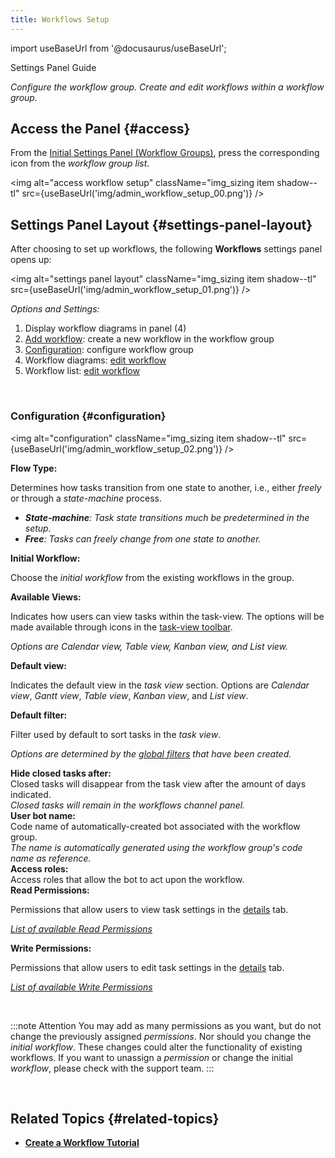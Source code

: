 ```yaml
---
title: Workflows Setup
---
```


import useBaseUrl from '@docusaurus/useBaseUrl'; 

<span className="hero__subtitle">Settings Panel Guide</span>

_Configure the workflow group. Create and edit workflows within a workflow group._

## Access the Panel {#access}

From the [Initial Settings Panel (Workflow Groups)](/docs/documentation/admin/workflows/settings_panels/workflowgroups-initial), press the corresponding icon from the _workflow group list_.

<img alt="access workflow setup" className="img_sizing item shadow--tl" src={useBaseUrl('img/admin_workflow_setup_00.png')} />
<br/>


<div className="alert alert--secondary">

## Settings Panel Layout {#settings-panel-layout}

After choosing to set up workflows, the following **Workflows** settings panel opens up:

<img alt="settings panel layout" className="img_sizing item shadow--tl" src={useBaseUrl('img/admin_workflow_setup_01.png')} />
<br/>

_Options and Settings:_
1. Display workflow diagrams in panel (4)
2. [Add workflow](/docs/documentation/admin/workflows/settings_panels/workflow_create_edit): create a new workflow in the workflow group
3. [Configuration](#configuration): configure workflow group
4. Workflow diagrams: [edit workflow](/docs/documentation/admin/workflows/settings_panels/workflow_create_edit)
5. Workflow list: [edit workflow](/docs/documentation/admin/workflows/settings_panels/workflow_create_edit)

</div>
<br/>


<div className="alert alert--secondary">

### Configuration {#configuration}

<img alt="configuration" className="img_sizing item shadow--tl" src={useBaseUrl('img/admin_workflow_setup_02.png')} />
<br/>

<div className="container box">
<div className="row table-row-1">
<div className="col col--3"><b>Flow Type:</b></div>
<div className="col col--5">

Determines how tasks transition from one state to another, i.e., either _freely_ or through a _state-machine_ process.

</div>
<div className="col col--4"><em>

- **State-machine**: Task state transitions much be predetermined in the setup.
- **Free**: Tasks can freely change from one state to another.

</em></div>
</div>
<div className="row table-row-2">
<div className="col col--3"><b>Initial Workflow:</b></div>
<div className="col col--5">

Choose the _initial workflow_ from the existing workflows in the group.

</div>
<div className="col col--4"><em></em></div>
</div>

<div className="row table-row-1">
<div className="col col--3"><b>Available Views:</b></div>
<div className="col col--5">

Indicates how users can view tasks within the task-view. The options will be made available through icons in the [task-view toolbar](/docs/documentation/client/taskview#menu-bar-icons).

</div>
<div className="col col--4"><em>

Options are _Calendar view_, _Table view_, _Kanban view_, and _List view_.

</em></div>
</div>

<div className="row table-row-2">
<div className="col col--3"><b>Default view:</b></div>
<div className="col col--5">

Indicates the default view in the _task view_ section. Options are _Calendar view_, _Gantt view_, _Table view_, _Kanban view_, and _List view_.

</div>
<div className="col col--4"><em></em></div>
</div>
<div className="row table-row-1">
<div className="col col--3"><b>Default filter:</b></div>
<div className="col col--5">

Filter used by default to sort tasks in the _task view_.

</div>
<div className="col col--4"><em>

Options are determined by the [global filters](/docs/documentation/client/taskview#create-a-filter) that have been created.

</em></div>
</div>
<div className="row table-row-2">
<div className="col col--3"><b>Hide closed tasks after:</b></div>
<div className="col col--5">Closed tasks will disappear from the task view after the amount of days indicated.</div>
<div className="col col--4"><em>Closed tasks will remain in the workflows channel panel.</em></div>
</div>
<div className="row table-row-1">
<div className="col col--3"><b>User bot name:</b></div>
<div className="col col--5">Code name of automatically-created bot associated with the workflow group.</div>
<div className="col col--4"><em>The name is automatically generated using the workflow group's code name as reference.</em></div>
</div>
<div className="row table-row-2">
<div className="col col--3"><b>Access roles:</b></div>
<div className="col col--5">Access roles that allow the bot to act upon the workflow.</div>
<div className="col col--4"><em></em></div>
</div>
<div className="row table-row-1">
<div className="col col--3"><b>Read Permissions:</b></div>
<div className="col col--5">

Permissions that allow users to view task settings in the [details](/docs/documentation/client/taskview#task-details) tab.

</div>
<div className="col col--4"><em>

[List of available Read Permissions](/docs/documentation/admin/admin_accessrole#default-permissions)

</em></div>
</div>
<div className="row table-row-2">
<div className="col col--3"><b>Write Permissions:</b></div>
<div className="col col--5">

Permissions that allow users to edit task settings in the [details](/docs/documentation/client/taskview#task-details) tab.

</div>
<div className="col col--4"><em>

[List of available Write Permissions](/docs/documentation/admin/admin_accessrole#default-permissions)

</em></div>
</div>

</div>
<br/>

:::note Attention
You may add as many permissions as you want, but do not change the previously assigned _permissions_. Nor should you change the _initial workflow_. These changes could alter the functionality of existing workflows.  If you want to unassign a _permission_ or change the initial _workflow_, please check with the support team.
:::

</div>
<br/>

## Related Topics {#related-topics}
- [**Create a Workflow Tutorial**](/docs/tutorials/basic/create_state_machines)